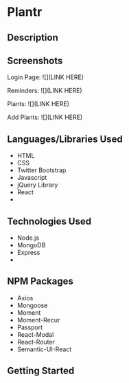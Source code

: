# Plantr

## Description

## Screenshots
Login Page:
![](LINK HERE)

Reminders:
![](LINK HERE)

Plants:
![](LINK HERE)

Add Plants:
![](LINK HERE)

## Languages/Libraries Used
* HTML
* CSS
* Twitter Bootstrap
* Javascript
* jQuery Library
* React
* 

## Technologies Used
* Node.js
* MongoDB
* Express
* 

## NPM Packages
* Axios
* Mongoose
* Moment
* Moment-Recur
* Passport
* React-Modal
* React-Router
* Semantic-UI-React

## Getting Started
